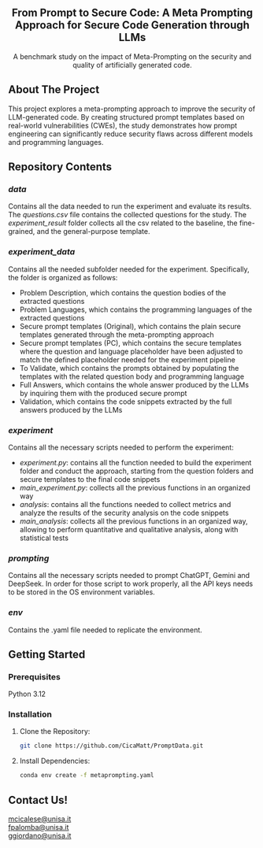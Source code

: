<div align="center">
  
  <h2 align="center">From Prompt to Secure Code: A Meta Prompting Approach for Secure Code Generation through LLMs</h2>

  <p align="center">
    A benchmark study on the impact of Meta-Prompting on the security and quality of artificially generated code.
  </p>
</div>

## About The Project
This project explores a meta-prompting approach to improve the security of LLM-generated code. By creating structured prompt templates based on real-world vulnerabilities (CWEs), the study demonstrates how prompt engineering can significantly reduce security flaws across different models and programming languages.


## Repository Contents
### _data_ 
Contains all the data needed to run the experiment and evaluate its results. The _questions.csv_ file contains the collected questions for the study. The _experiment_result_ folder collects all the csv related to the baseline, the fine-grained, and the general-purpose template. 

### _experiment_data_
Contains all the needed subfolder needed for the experiment. Specifically, the folder is organized as follows:
- Problem Description, which contains the question bodies of the extracted questions
- Problem Languages, which contains the programming languages of the extracted questions
- Secure prompt templates (Original), which contains the plain secure templates generated through the meta-prompting approach
- Secure prompt templates (PC), which contains the secure templates where the question and language placeholder have been adjusted to match the defined placeholder needed for the experiment pipeline
- To Validate, which contains the prompts obtained by populating the templates with the related question body and programming language
- Full Answers, which contains the whole answer produced by the LLMs by inquiring them with the produced secure prompt
- Validation, which contains the code snippets extracted by the full answers produced by the LLMs

### _experiment_
Contains all the necessary scripts needed to perform the experiment:
- _experiment.py_: contains all the function needed to build the experiment folder and conduct the approach, starting from the question folders and secure templates to the final code snippets
- _main_experiment.py_: collects all the previous functions in an organized way
- _analysis_: contains all the functions needed to collect metrics and analyze the results of the security analysis on the code snippets
- _main_analysis_: collects all the previous functions in an organized way, allowing to perform quantitative and qualitative analysis, along with statistical tests

### _prompting_
Contains all the necessary scripts needed to prompt ChatGPT, Gemini and DeepSeek. In order for those script to work properly, all the API keys needs to be stored in the OS environment variables.

### _env_
Contains the .yaml file needed to replicate the environment.



## Getting Started

### Prerequisites
Python 3.12

### Installation

1. Clone the Repository:
   ```sh
   git clone https://github.com/CicaMatt/PromptData.git
   ```
2. Install Dependencies:
   ```sh
   conda env create -f metaprompting.yaml
   ```
   
## Contact Us!
mcicalese@unisa.it
<br>
fpalomba@unisa.it
<br>
ggiordano@unisa.it

